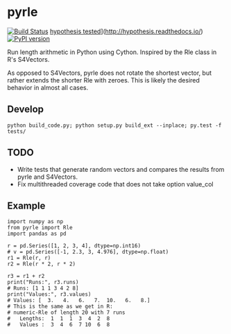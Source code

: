 # pyrle

[![Build Status](https://travis-ci.org/endrebak/pyrle.svg?branch=master)](https://travis-ci.org/endrebak/pyrle) [hypothesis tested](graphs/hypothesis-tested-brightgreen.svg)](http://hypothesis.readthedocs.io/) [![PyPI version](https://badge.fury.io/py/pyrle.svg)](https://badge.fury.io/py/pyrle)

Run length arithmetic in Python using Cython. Inspired by the Rle class in R's
S4Vectors.

As opposed to S4Vectors, pyrle does not rotate the shortest vector, but rather extends the shorter Rle with zeroes. This is likely the desired behavior in almost all cases.

## Develop

```
python build_code.py; python setup.py build_ext --inplace; py.test -f tests/
```

## TODO

- Write tests that generate random vectors and compares the results from pyrle and S4Vectors.
- Fix multithreaded coverage code that does not take option value_col

## Example

```
import numpy as np
from pyrle import Rle
import pandas as pd

r = pd.Series([1, 2, 3, 4], dtype=np.int16)
# v = pd.Series([-1, 2.3, 3, 4.976], dtype=np.float)
r1 = Rle(r, r)
r2 = Rle(r * 2, r * 2)

r3 = r1 + r2
print("Runs:", r3.runs)
# Runs: [1 1 1 3 4 2 8]
print("Values:", r3.values)
# Values: [  3.   4.   6.   7.  10.   6.   8.]
# This is the same as we get in R:
# numeric-Rle of length 20 with 7 runs
#   Lengths:  1  1  1  3  4  2  8
#   Values :  3  4  6  7 10  6  8
```
